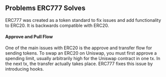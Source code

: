 ## Problems ERC777 Solves

ERC777 was created as a token standard to fix issues and add functionality to ERC20. It is backwards compatible with ERC20.

#### Approve and Pull Flow

One of the main issues with ERC20 is the approve and transfer flow for sending tokens.
To swap an ERC20 on Uniswap, you must first approve a spending limit, usually arbitrarily high for the Uniswap contract in one tx. In the next tx, the transfer actually takes place.
ERC777 fixes this issue by introducing hooks.
